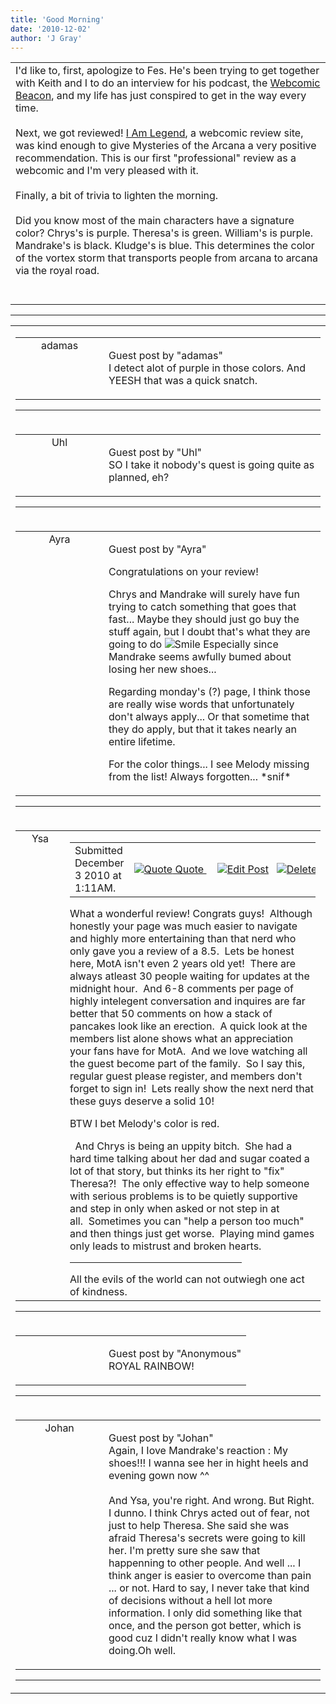 ```yaml
---
title: 'Good Morning'
date: '2010-12-02'
author: 'J Gray'
---
```


<div>
<!-- Main content here -->
<table border="0" class="post"><tbody><tr><td>
   
   <div class="post_body">
       I'd like to, first, apologize to Fes. He's been trying to get together with Keith and I to do an interview for his podcast, the <a name="" target="_blank" classname="" class="" href="http://webcomicbeacon.com/">Webcomic Beacon</a>, and my life has just conspired to get in the way every time.<br><br>Next, we got reviewed! <a name="" target="_blank" classname="" class="" href="http://rainofgods.blogspot.com/">I Am Legend</a>, a webcomic review site, was kind enough to give Mysteries of the Arcana a very positive recommendation. This is our first "professional" review as a webcomic and I'm very pleased with it.<br><br>Finally, a bit of trivia to lighten the morning. <br><br>Did you know most of the main characters have a signature color? Chrys's is purple. Theresa's is green. William's is purple. Mandrake's is black. Kludge's is blue. This determines the color of the vortex storm that transports people from arcana to arcana via the royal road.<br><br><br>
   </div>
   </td></tr>
   </tbody></table><hr><table style="width:100%; border:0;" class="comment_table"><tbody><tr><td width="100%"><a name=""> </a><div style="width:100%;" class="comment"><table border="0" width="100%"><tbody><tr><td align="center" valign="top" width="125">
<span class="comment_title"><center>adamas<br></center><a name="292">&nbsp;</a></span><br>
<center><img src="https://www.gravatar.com/avatar.php?gravatar_id=63b5da7dbecbf4a2fac891b8f15ccbc4&amp;default=http%3A%2F%2Fmysteriesofthearcana.com%2Ftemplates%2Fmain%2Fimages%2Favatar.gif&amp;size=80&amp;rating=g" border="0" alt=""></center>
</td>
<td valign="top">


<p class="comment_text"> </p><p class="comment_text"><span class="forum_info">Guest post by "adamas"</span><br> I detect alot of purple in those colors. And YEESH that was a quick snatch.<br></p>
 

</td></tr></tbody></table>
<hr></div></td></tr><tr><td width="100%"><a name=""> </a><div style="width:100%;" class="comment"><table border="0" width="100%"><tbody><tr><td align="center" valign="top" width="125">
<span class="comment_title"><center>Uhl<br></center><a name="293">&nbsp;</a></span><br>
<center><img src="https://www.gravatar.com/avatar.php?gravatar_id=e97cdf9829a7ba88e5e10e1f4633b131&amp;default=http%3A%2F%2Fmysteriesofthearcana.com%2Ftemplates%2Fmain%2Fimages%2Favatar.gif&amp;size=80&amp;rating=g" border="0" alt=""></center>
</td>
<td valign="top">


<p class="comment_text"> </p><p class="comment_text"><span class="forum_info">Guest post by "Uhl"</span><br> SO I take it nobody's quest is going quite as planned, eh?<br></p>
 

</td></tr></tbody></table>
<hr></div></td></tr><tr><td width="100%"><a name=""> </a><div style="width:100%;" class="comment"><table border="0" width="100%"><tbody><tr><td align="center" valign="top" width="125">
<span class="comment_title"><center>Ayra<br></center><a name="294">&nbsp;</a></span><br>
<center><img src="https://www.gravatar.com/avatar.php?gravatar_id=92987eee74834fecd463429085c378ae&amp;default=http%3A%2F%2Fmysteriesofthearcana.com%2Ftemplates%2Fmain%2Fimages%2Favatar.gif&amp;size=80&amp;rating=g" border="0" alt=""></center>
</td>
<td valign="top">


<p class="comment_text"> </p><p class="comment_text"><span class="forum_info">Guest post by "Ayra"</span><br> </p><p>Congratulations on your review!</p> <p>Chrys and Mandrake will surely have fun trying to catch something that goes that fast... Maybe they should just go buy the stuff again, but I doubt that's what they are going to do <img src="/smilies/smile.gif" alt="Smile" border="0"> Especially since Mandrake seems awfully bumed about losing her new shoes...</p> <p>Regarding monday's (?) page, I think those are really wise words that unfortunately don't always apply... Or that sometime that they do apply, but that it takes nearly an entire lifetime.</p> <p>For the color things... I see Melody missing from the list! Always forgotten... *snif*</p>
 

</td></tr></tbody></table>
<hr></div></td></tr><tr><td width="100%"><a name=""> </a><div style="width:100%;" class="comment"><table border="0" width="100%"><tbody><tr><td align="center" valign="top" width="125">
<span class="comment_title"><center>Ysa</center><a name="296">&nbsp;</a></span><br>
<center><img src="/image.php?type=ava&amp;i=WillAv.jpg" border="0" alt=""></center>
</td>
<td valign="top">


<p class="comment_text"> </p><table border="0" width="100%">  <tbody><tr> <td class="forum_info">Submitted December 3 2010 at 1:11AM. &nbsp;</td> <td class="forum_info" nowrap="" align="right"><a class="forum_info" href="/index.php?action=journal&amp;do=addpost&amp;tid=240&amp;q=295"><img border="0" alt="Quote" src="/images/note.gif"> Quote </a>&nbsp; &nbsp; <a href="/index.php?action=journal&amp;do=editpost&amp;pid=295&amp;tid=240"><img border="0" alt="Edit Post" src="/images/edit.gif"></a> &nbsp; <a href="/index.php?action=journal&amp;do=delpost&amp;pid=295&amp;tid=240"><img border="0" alt="Delete Post" src="/images/delete.gif"></a></td></tr></tbody></table>   <p class="forum_text"> </p><p>What a wonderful review! Congrats guys!&nbsp; Although honestly your page was much easier to navigate and highly more entertaining than that nerd who only gave you a review of a 8.5.&nbsp; Lets be honest here, MotA isn't even 2 years old yet!&nbsp; There are always atleast 30 people waiting for updates at the midnight hour.&nbsp; And 6-8 comments per page of highly intelegent conversation and inquires are far better that 50 comments on how a stack of pancakes look like an erection.&nbsp; A quick look at the members list alone shows what an appreciation your fans have for MotA.&nbsp; And we love watching all the&nbsp;guest become part of the family.&nbsp; So I say this, regular guest please register, and members don't forget to sign in!&nbsp; Lets really show the next nerd that these guys deserve a solid 10!</p> <p>BTW I bet Melody's color is red.&nbsp;</p> <p>&nbsp; And Chrys is being an uppity bitch.&nbsp; She had a hard time talking about her dad and sugar coated a lot of that story, but thinks its her right to "fix" Theresa?!&nbsp; The only effective way to help someone with serious problems is to be quietly supportive and step in only when asked or not step in at all.&nbsp;&nbsp;Sometimes you can "help a person too much" and then&nbsp;things just get worse.&nbsp; Playing mind games only leads to mistrust and broken hearts.</p>  
 <hr width="70%">All the evils of the world can not outwiegh one act of kindness.

</td></tr></tbody></table>
<hr></div></td></tr><tr><td width="100%"><a name=""> </a><div style="width:100%;" class="comment"><table border="0" width="100%"><tbody><tr><td align="center" valign="top" width="125">
<span class="comment_title"><center><br></center><a name="299">&nbsp;</a></span><br>
<center><img src="/image.php?type=ava&amp;i=spacer.gif" border="0" alt=""></center>
</td>
<td valign="top">


<p class="comment_text"> </p><p class="comment_text"><span class="forum_info">Guest post by "Anonymous"</span><br> ROYAL RAINBOW!</p>
 

</td></tr></tbody></table>
<hr></div></td></tr><tr><td width="100%"><a name=""> </a><div style="width:100%;" class="comment"><table border="0" width="100%"><tbody><tr><td align="center" valign="top" width="125">
<span class="comment_title"><center>Johan<br></center><a name="596">&nbsp;</a></span><br>
<center><img src="https://www.gravatar.com/avatar.php?gravatar_id=53e4e1e3a84f641ce65dbebe63d77097&amp;default=http%3A%2F%2Fmysteriesofthearcana.com%2Ftemplates%2Fmain%2Fimages%2Favatar.gif&amp;size=80&amp;rating=g" border="0" alt=""></center>
</td>
<td valign="top">


<p class="comment_text"> </p><p class="comment_text"><span class="forum_info">Guest post by "Johan"</span><br> Again, I Iove Mandrake's reaction : My shoes!!! I wanna see her in hight heels and evening gown now ^^<br><br>And Ysa, you're right. And wrong. But Right. I dunno. I think Chrys acted out of fear, not just to help Theresa. She said she was afraid Theresa's secrets were going to kill her. I'm pretty sure she saw that happenning to other people. And well ... I think anger is easier to overcome than pain ... or not. Hard to say, I never take that kind of decisions without a hell lot more information. I only did something like that once, and the person got better, which is good cuz I didn't really know what I was doing.Oh well. <br></p>
 

</td></tr></tbody></table>
<hr></div></td></tr></tbody></table>
<!-- End main content -->
              </div>
